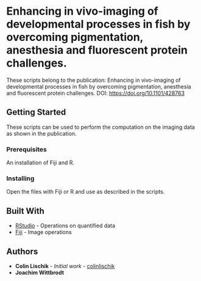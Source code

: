 # Enhancing in vivo-imaging of developmental processes in fish by overcoming pigmentation, anesthesia and fluorescent protein challenges.

These scripts belong to the publication: Enhancing in vivo-imaging of developmental processes in fish by overcoming pigmentation, anesthesia and fluorescent protein challenges.
DOI: https://doi.org/10.1101/428763

## Getting Started

These scripts can be used to perform the computation on the imaging data as shown in the publication.

### Prerequisites

An installation of Fiji and R.

### Installing

Open the files with Fiji or R and use as described in the scripts.

## Built With

* [RStudio](https://www.rstudio.com/) - Operations on quantified data
* [Fiji](http://fiji.sc/) - Image operations

## Authors

* **Colin Lischik** - *Initial work* - [colinlischik](https://github.com/colinlischik)
* **Joachim Wittbrodt**
